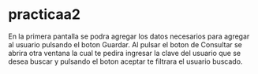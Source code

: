 # practicaa2
En la primera pantalla se podra agregar los datos necesarios para agregar al usuario pulsando el boton Guardar.
Al pulsar el boton de Consultar se abrira otra ventana la cual te pedira ingresar la clave del usuario que se desea buscar
y pulsando el boton aceptar te filtrara el usuario buscado.
